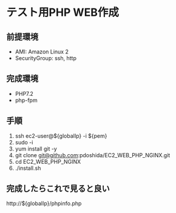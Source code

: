 # テスト用PHP WEB作成

## 前提環境
- AMI: Amazon Linux 2
- SecurityGroup: ssh, http


## 完成環境
- PHP7.2
- php-fpm

## 手順
1. ssh ec2-user@${globalIp} -i ${pem}
2. sudo -i
3. yum install git -y
4. git clone git@github.com:pdoshida/EC2_WEB_PHP_NGINX.git
5. cd EC2_WEB_PHP_NGINX
6. ./install.sh

## 完成したらこれで見ると良い
http://${globalIp}/phpinfo.php
